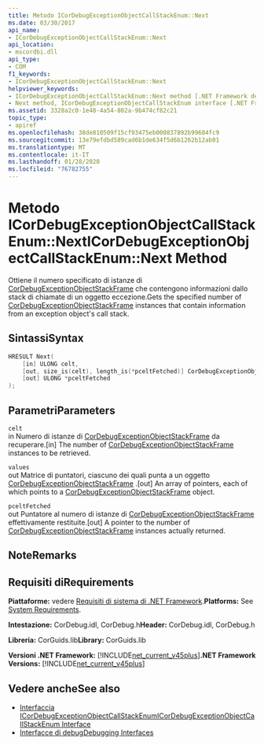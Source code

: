 ```yaml
---
title: Metodo ICorDebugExceptionObjectCallStackEnum::Next
ms.date: 03/30/2017
api_name:
- ICorDebugExceptionObjectCallStackEnum::Next
api_location:
- mscordbi.dll
api_type:
- COM
f1_keywords:
- ICorDebugExceptionObjectCallStackEnum::Next
helpviewer_keywords:
- ICorDebugExceptionObjectCallStackEnum::Next method [.NET Framework debugging]
- Next method, ICorDebugExceptionObjectCallStackEnum interface [.NET Framework debugging]
ms.assetid: 3328a2c0-1e48-4a54-802a-9b474cf82c21
topic_type:
- apiref
ms.openlocfilehash: 38de810509f15cf93475eb000837892b99684fc9
ms.sourcegitcommit: 13e79efdbd589cad6b1de634f5d6b1262b12ab01
ms.translationtype: MT
ms.contentlocale: it-IT
ms.lasthandoff: 01/28/2020
ms.locfileid: "76782755"
---
```

# <a name="icordebugexceptionobjectcallstackenumnext-method"></a><span data-ttu-id="a0a80-102">Metodo ICorDebugExceptionObjectCallStackEnum::Next</span><span class="sxs-lookup"><span data-stu-id="a0a80-102">ICorDebugExceptionObjectCallStackEnum::Next Method</span></span>
<span data-ttu-id="a0a80-103">Ottiene il numero specificato di istanze di [CorDebugExceptionObjectStackFrame](cordebugexceptionobjectstackframe-structure.md) che contengono informazioni dallo stack di chiamate di un oggetto eccezione.</span><span class="sxs-lookup"><span data-stu-id="a0a80-103">Gets the specified number of [CorDebugExceptionObjectStackFrame](cordebugexceptionobjectstackframe-structure.md) instances that contain information from an exception object's call stack.</span></span>  
  
## <a name="syntax"></a><span data-ttu-id="a0a80-104">Sintassi</span><span class="sxs-lookup"><span data-stu-id="a0a80-104">Syntax</span></span>  
  
```cpp  
HRESULT Next(  
    [in] ULONG celt,  
    [out, size_is(celt), length_is(*pceltFetched)] CorDebugExceptionObjectStackFrame values[],  
    [out] ULONG *pceltFetched  
);  
```  
  
## <a name="parameters"></a><span data-ttu-id="a0a80-105">Parametri</span><span class="sxs-lookup"><span data-stu-id="a0a80-105">Parameters</span></span>  
 `celt`  
 <span data-ttu-id="a0a80-106">in Numero di istanze di [CorDebugExceptionObjectStackFrame](cordebugexceptionobjectstackframe-structure.md) da recuperare.</span><span class="sxs-lookup"><span data-stu-id="a0a80-106">[in] The number of [CorDebugExceptionObjectStackFrame](cordebugexceptionobjectstackframe-structure.md) instances to be retrieved.</span></span>  
  
 `values`  
 <span data-ttu-id="a0a80-107">out Matrice di puntatori, ciascuno dei quali punta a un oggetto [CorDebugExceptionObjectStackFrame](cordebugexceptionobjectstackframe-structure.md) .</span><span class="sxs-lookup"><span data-stu-id="a0a80-107">[out] An array of pointers, each of which points to a [CorDebugExceptionObjectStackFrame](cordebugexceptionobjectstackframe-structure.md) object.</span></span>  
  
 `pceltFetched`  
 <span data-ttu-id="a0a80-108">out Puntatore al numero di istanze di [CorDebugExceptionObjectStackFrame](cordebugexceptionobjectstackframe-structure.md) effettivamente restituite.</span><span class="sxs-lookup"><span data-stu-id="a0a80-108">[out] A pointer to the number of [CorDebugExceptionObjectStackFrame](cordebugexceptionobjectstackframe-structure.md) instances actually returned.</span></span>  
  
## <a name="remarks"></a><span data-ttu-id="a0a80-109">Note</span><span class="sxs-lookup"><span data-stu-id="a0a80-109">Remarks</span></span>  
  
## <a name="requirements"></a><span data-ttu-id="a0a80-110">Requisiti di</span><span class="sxs-lookup"><span data-stu-id="a0a80-110">Requirements</span></span>  
 <span data-ttu-id="a0a80-111">**Piattaforme:** vedere [Requisiti di sistema di .NET Framework](../../../../docs/framework/get-started/system-requirements.md).</span><span class="sxs-lookup"><span data-stu-id="a0a80-111">**Platforms:** See [System Requirements](../../../../docs/framework/get-started/system-requirements.md).</span></span>  
  
 <span data-ttu-id="a0a80-112">**Intestazione:** CorDebug.idl, CorDebug.h</span><span class="sxs-lookup"><span data-stu-id="a0a80-112">**Header:** CorDebug.idl, CorDebug.h</span></span>  
  
 <span data-ttu-id="a0a80-113">**Libreria:** CorGuids.lib</span><span class="sxs-lookup"><span data-stu-id="a0a80-113">**Library:** CorGuids.lib</span></span>  
  
 <span data-ttu-id="a0a80-114">**Versioni .NET Framework:** [!INCLUDE[net_current_v45plus](../../../../includes/net-current-v45plus-md.md)]</span><span class="sxs-lookup"><span data-stu-id="a0a80-114">**.NET Framework Versions:** [!INCLUDE[net_current_v45plus](../../../../includes/net-current-v45plus-md.md)]</span></span>  
  
## <a name="see-also"></a><span data-ttu-id="a0a80-115">Vedere anche</span><span class="sxs-lookup"><span data-stu-id="a0a80-115">See also</span></span>

- [<span data-ttu-id="a0a80-116">Interfaccia ICorDebugExceptionObjectCallStackEnum</span><span class="sxs-lookup"><span data-stu-id="a0a80-116">ICorDebugExceptionObjectCallStackEnum Interface</span></span>](icordebugexceptionobjectcallstackenum-interface.md)
- [<span data-ttu-id="a0a80-117">Interfacce di debug</span><span class="sxs-lookup"><span data-stu-id="a0a80-117">Debugging Interfaces</span></span>](debugging-interfaces.md)
